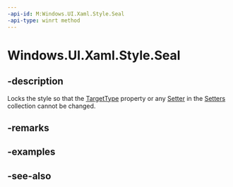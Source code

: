 ```yaml
---
-api-id: M:Windows.UI.Xaml.Style.Seal
-api-type: winrt method
---
```


<!-- Method syntax
public void Seal()
-->

# Windows.UI.Xaml.Style.Seal

## -description
Locks the style so that the [TargetType](style_targettype.md) property or any [Setter](setter.md) in the [Setters](style_setters.md) collection cannot be changed.



## -remarks

## -examples

## -see-also
